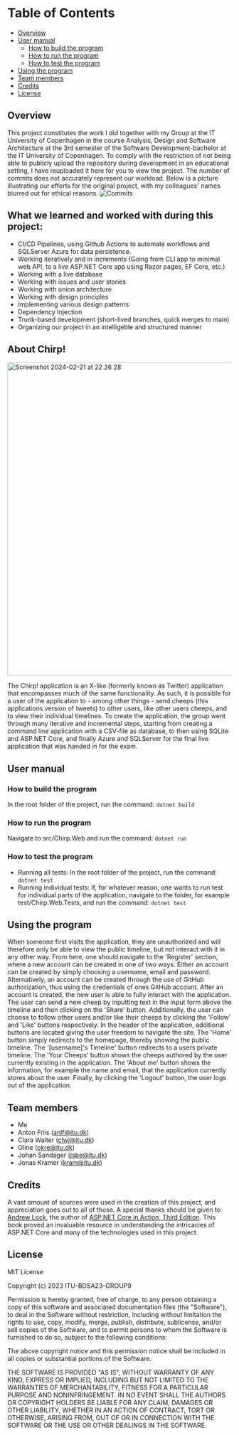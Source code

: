 # Table of Contents
- [Overview](#overview)
- [User manual](#user-manual)
  - [How to build the program](#how-to-build-the-program)
  - [How to run the program](#how-to-run-the-program)
  - [How to test the program](#how-to-test-the-program)
- [Using the program](#using-the-program)
- [Team members](#team-members)
- [Credits](#credits)
- [License](#license)

## Overview
This project constitutes the work I did together with my Group at the IT University of Copenhagen in the course Analysis, Design and Software Architecture at the 3rd semester of the Software Development-bachelor at the IT University of Copenhagen. To comply with the restriction of not being able to publicly upload the repository during development in an educational setting, I have reuploaded it here for you to view the project. The number of commits does not accurately represent our workload. Below is a picture illustrating our efforts for the original project, with my colleagues' names blurred out for ethical reasons.
![Commits](https://github.com/lrtzndrsn/chirp/assets/123448847/f91d66d1-4305-4368-b553-2ebfd1353577)

## What we learned and worked with during this project:
* CI/CD Pipelines, using Github Actions to automate workflows and SQLServer Azure for data persistence.
* Working iteratively and in increments (Going from CLI app to minimal web API, to a live ASP.NET Core app using Razor pages, EF Core, etc.)
* Working with a live database 
* Working with issues and user stories
* Working with onion architecture
* Working with design principles
* Implementing various design patterns
* Dependency Injection
* Trunk-based development (short-lived branches, quick merges to main)
* Organizing our project in an intelligeble and structured manner

## About Chirp!
<img width="705" alt="Screenshot 2024-02-21 at 22 26 28" src="https://github.com/lrtzndrsn/chirp/assets/123448847/52c41b1f-8970-4a4f-a4ca-fde3655ac479">

The Chirp! application is an X-like (formerly known as Twitter) application that encompasses much of the same functionality. As such, it is possible for a user of the application to - among other things - send cheeps (this applications version of tweets) to other users, like other users cheeps, and to view their individual timelines. To create the application, the group went through many iterative and incremental steps, starting from creating a command line application with a CSV-file as database, to then using SQLite and ASP.NET Core, and finally Azure and SQLServer for the final live application that was handed in for the exam.

## User manual

### How to build the program
In the root folder of the project, run the command: `dotnet build`

### How to run the program
Navigate to src/Chirp.Web and run the command: `dotnet run`

### How to test the program
- Running all tests: In the root folder of the project, run the command: `dotnet test`
- Running individual tests: If, for whatever reason, one wants to run test for individual parts of the application, navigate to the folder, for example test/Chirp.Web.Tests, and run the command: `dotnet test`

## Using the program
When someone first visits the application, they are unauthorized and will therefore only be able to view the public timeline, but not interact with it in any other way. From here, one should navigate to the 'Register' section, where a new account can be created in one of two ways. Either an account can be created by simply choosing a username, email and password. Alternatively, an account can be created through the use of GitHub authorization, thus using the credentials of ones GitHub account. After an account is created, the new user is able to fully interact with the application. The user can send a new cheep by inputting text in the input form above the timeline and then clicking on the 'Share' button. Additionally, the user can choose to follow other users and/or like their cheeps by clicking the 'Follow' and 'Like' buttons respectively. In the header of the application, additional buttons are located giving the user freedom to navigate the site. The 'Home' button simply redirects to the homepage, thereby showing the public timeline. The '[username]'s Timeline' button redirects to a users private timeline. The 'Your Cheeps' button shows the cheeps authored by the user currently existing in the application. The 'About me' button shows the information, for example the name and email, that the application currently stores about the user. Finally, by clicking the 'Logout' button, the user logs out of the application.

## Team members
- Me
- Anton Friis (anlf@itu.dk)
- Clara Walter (clwj@itu.dk)
- Oline (okre@itu.dk)
- Johan Sandager (jsbe@itu.dk)
- Jonas Kramer (kram@itu.dk)

## Credits
A vast amount of sources were used in the creation of this project, and appreciation goes out to all of those. A special thanks should be given to [Andrew Lock](https://github.com/andrewlock), the author of [ASP.NET Core in Action, Third Edition](https://www.manning.com/books/asp-net-core-in-action-third-edition). This book proved an invaluable resource in understanding the intricacies of ASP.NET Core and many of the technologies used in this project.

## License
MIT License

Copyright (c) 2023 ITU-BDSA23-GROUP9

Permission is hereby granted, free of charge, to any person obtaining a copy
of this software and associated documentation files (the "Software"), to deal
in the Software without restriction, including without limitation the rights
to use, copy, modify, merge, publish, distribute, sublicense, and/or sell
copies of the Software, and to permit persons to whom the Software is
furnished to do so, subject to the following conditions:

The above copyright notice and this permission notice shall be included in all
copies or substantial portions of the Software.

THE SOFTWARE IS PROVIDED "AS IS", WITHOUT WARRANTY OF ANY KIND, EXPRESS OR
IMPLIED, INCLUDING BUT NOT LIMITED TO THE WARRANTIES OF MERCHANTABILITY,
FITNESS FOR A PARTICULAR PURPOSE AND NONINFRINGEMENT. IN NO EVENT SHALL THE
AUTHORS OR COPYRIGHT HOLDERS BE LIABLE FOR ANY CLAIM, DAMAGES OR OTHER
LIABILITY, WHETHER IN AN ACTION OF CONTRACT, TORT OR OTHERWISE, ARISING FROM,
OUT OF OR IN CONNECTION WITH THE SOFTWARE OR THE USE OR OTHER DEALINGS IN THE
SOFTWARE.
